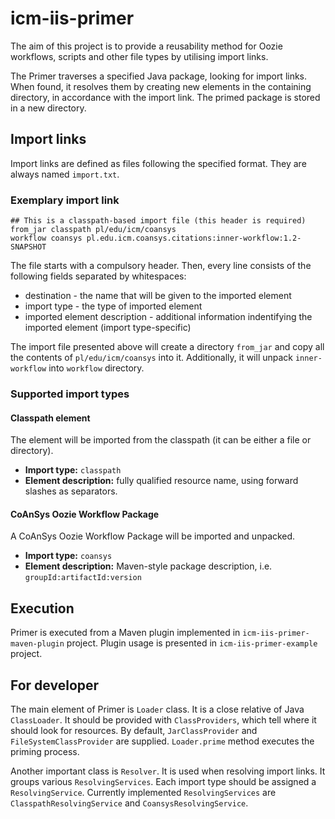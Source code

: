 icm-iis-primer
==============

The aim of this project is to provide a reusability method for Oozie workflows, 
scripts and other file types by utilising import links.

The Primer traverses a specified Java package, looking for import links. When 
found, it resolves them by creating new elements in the containing directory,
in accordance with the import link. The primed package is stored in a new 
directory.

## Import links ##
Import links are defined as files following the specified format. They are 
always named `import.txt`.

### Exemplary import link

    ## This is a classpath-based import file (this header is required)
    from_jar classpath pl/edu/icm/coansys
    workflow coansys pl.edu.icm.coansys.citations:inner-workflow:1.2-SNAPSHOT

The file starts with a compulsory header. Then, every line consists of the 
following fields separated by whitespaces:

 - destination - the name that will be given to the imported element
 - import type - the type of imported element
 - imported element description - additional information indentifying the 
   imported element (import type-specific)

The import file presented above will create a directory `from_jar` and 
copy all the contents of `pl/edu/icm/coansys` into it. Additionally, it will 
unpack `inner-workflow` into `workflow` directory. 

### Supported import types ###

#### Classpath element ####
The element will be imported from the classpath (it can be either a file or 
directory).

 - **Import type:** `classpath`
 - **Element description:** fully qualified resource name, using forward slashes 
   as separators.

#### CoAnSys Oozie Workflow Package ####
A CoAnSys Oozie Workflow Package will be imported and unpacked.

 - **Import type:** `coansys`
 - **Element description:** Maven-style package description, i.e. 
   `groupId:artifactId:version`

## Execution ##
Primer is executed from a Maven plugin implemented in 
`icm-iis-primer-maven-plugin` project. Plugin usage is presented in 
`icm-iis-primer-example` project.

## For developer ##
The main element of Primer is `Loader` class. It is a close relative of 
Java `ClassLoader`. It should be provided with `ClassProviders`, which tell 
where it should look for resources. By default, `JarClassProvider` and 
`FileSystemClassProvider` are supplied. `Loader.prime` method executes the 
priming process.

Another important class is `Resolver`. It is used when resolving import links.
It groups various `ResolvingServices`. Each import type should be assigned a
`ResolvingService`. Currently implemented `ResolvingServices` are 
`ClasspathResolvingService` and `CoansysResolvingService`. 
